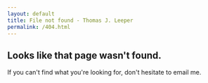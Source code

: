 ```yaml
---
layout: default
title: File not found - Thomas J. Leeper
permalink: /404.html
---
```


## Looks like that page wasn't found. ##

If you can't find what you're looking for, don't hesitate to email me.

<span>
<br />
<br />
<br />
<br />
<br />
<br />
</span>
